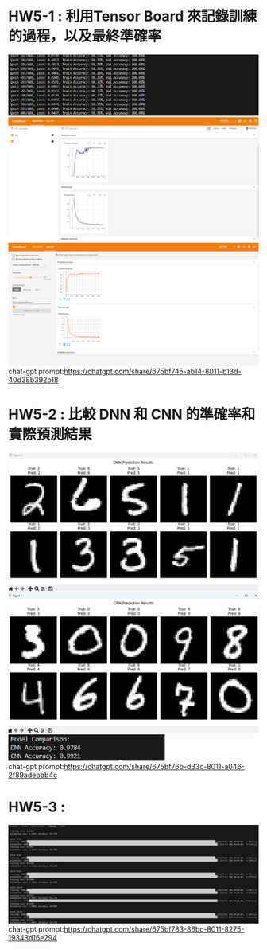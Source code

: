 # HW5-1 : 利用Tensor Board 來記錄訓練的過程，以及最終準確率
![alt text](Result5-1-1.png)  
![alt text](Result5-1-2.png)  
![alt text](Result5-1-3.png)  
chat-gpt prompt:https://chatgpt.com/share/675bf745-ab14-8011-b13d-40d38b392b18
# HW5-2 : 比較 DNN 和 CNN 的準確率和實際預測結果
![alt text](Result5-2-1.png)  
![alt text](Result5-2-2.png)  
![alt text](Result5-2-3.png)  
chat-gpt prompt:https://chatgpt.com/share/675bf76b-d33c-8011-a046-2f89adebbb4c
# HW5-3 : 
![alt text](Result5-3-1.png)  
chat-gpt prompt:https://chatgpt.com/share/675bf783-86bc-8011-8275-19343d16e294

